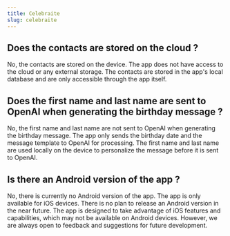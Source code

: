 ```yaml
---
title: Celebraite
slug: celebraite
---
```


## Does the contacts are stored on the cloud ?

No, the contacts are stored on the device. The app does not have access to the cloud or any external storage. The contacts are stored in the app's local database and are only accessible through the app itself.

## Does the first name and last name are sent to OpenAI when generating the birthday message ?

No, the first name and last name are not sent to OpenAI when generating the birthday message. The app only sends the birthday date and the message template to OpenAI for processing. The first name and last name are used locally on the device to personalize the message before it is sent to OpenAI.

## Is there an Android version of the app ?

No, there is currently no Android version of the app. The app is only available for iOS devices. There is no plan to release an Android version in the near future. The app is designed to take advantage of iOS features and capabilities, which may not be available on Android devices. However, we are always open to feedback and suggestions for future development.
